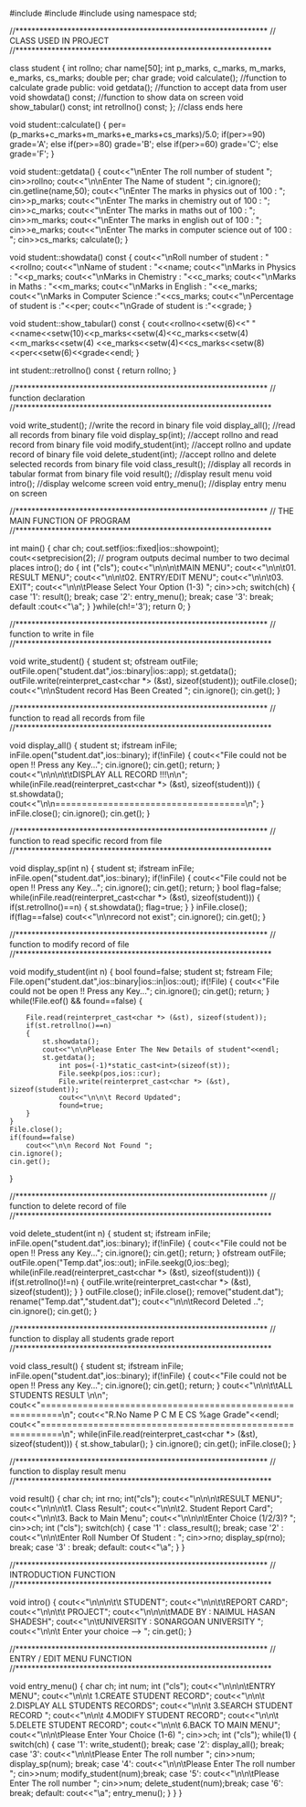 #include<iostream>
#include<fstream>
#include<iomanip>
using namespace std;


//***************************************************************
//                   CLASS USED IN PROJECT
//****************************************************************

class student
{
	int rollno;
	char name[50];
	int p_marks, c_marks, m_marks, e_marks, cs_marks;
	double per;
	char grade;
	void calculate();	//function to calculate grade
public:
	void getdata();		//function to accept data from user
	void showdata() const;	//function to show data on screen
	void show_tabular() const;
	int retrollno() const;
}; //class ends here


void student::calculate()
{
	per=(p_marks+c_marks+m_marks+e_marks+cs_marks)/5.0;
	if(per>=90)
		grade='A';
	else if(per>=80)
		grade='B';
	else if(per>=60)
		grade='C';
	else
		grade='F';
}

void student::getdata()
{
	cout<<"\nEnter The roll number of student ";
	cin>>rollno;
	cout<<"\n\nEnter The Name of student ";
	cin.ignore();
	cin.getline(name,50);
	cout<<"\nEnter The marks in physics out of 100          : ";
	cin>>p_marks;
	cout<<"\nEnter The marks in chemistry out of 100        : ";
	cin>>c_marks;
	cout<<"\nEnter The marks in maths out of 100            : ";
	cin>>m_marks;
	cout<<"\nEnter The marks in english out of 100          : ";
	cin>>e_marks;
	cout<<"\nEnter The marks in computer science out of 100 : ";
	cin>>cs_marks;
	calculate();
}

void student::showdata() const
{
	cout<<"\nRoll number of student    : "<<rollno;
	cout<<"\nName of student           : "<<name;
	cout<<"\nMarks in Physics          : "<<p_marks;
	cout<<"\nMarks in Chemistry        : "<<c_marks;
	cout<<"\nMarks in Maths            : "<<m_marks;
	cout<<"\nMarks in English          : "<<e_marks;
	cout<<"\nMarks in Computer Science :"<<cs_marks;
	cout<<"\nPercentage of student is  :"<<per;
	cout<<"\nGrade of student is       :"<<grade;
}

void student::show_tabular() const
{
	cout<<rollno<<setw(6)<<" "<<name<<setw(10)<<p_marks<<setw(4)<<c_marks<<setw(4)<<m_marks<<setw(4)
		<<e_marks<<setw(4)<<cs_marks<<setw(8)<<per<<setw(6)<<grade<<endl;
}

int  student::retrollno() const
{
	return rollno;
}


//***************************************************************
//    	function declaration
//****************************************************************

void write_student();	//write the record in binary file
void display_all();	//read all records from binary file
void display_sp(int);	//accept rollno and read record from binary file
void modify_student(int);	//accept rollno and update record of binary file
void delete_student(int);	//accept rollno and delete selected records from binary file
void class_result();	//display all records in tabular format from binary file
void result();		//display result menu
void intro();		//display welcome screen
void entry_menu();	//display entry menu on screen


//***************************************************************
//    	THE MAIN FUNCTION OF PROGRAM
//****************************************************************


int main()
{
	char ch;
	cout.setf(ios::fixed|ios::showpoint);
	cout<<setprecision(2); // program outputs decimal number to two decimal places
	intro();
	do
	{
		int ("cls");
		cout<<"\n\n\n\tMAIN MENU";
		cout<<"\n\n\t01. RESULT MENU";
		cout<<"\n\n\t02. ENTRY/EDIT MENU";
		cout<<"\n\n\t03. EXIT";
		cout<<"\n\n\tPlease Select Your Option (1-3) ";
		cin>>ch;
		switch(ch)
		{
			case '1': result();
				break;
			case '2': entry_menu();
				break;
			case '3':
				break;
			default :cout<<"\a";
		}
    }while(ch!='3');
	return 0;
}

//***************************************************************
//    	function to write in file
//****************************************************************

void write_student()
{
	student st;
	ofstream outFile;
	outFile.open("student.dat",ios::binary|ios::app);
	st.getdata();
	outFile.write(reinterpret_cast<char *> (&st), sizeof(student));
	outFile.close();
    	cout<<"\n\nStudent record Has Been Created ";
	cin.ignore();
	cin.get();
}

//***************************************************************
//    	function to read all records from file
//****************************************************************

void display_all()
{
	student st;
	ifstream inFile;
	inFile.open("student.dat",ios::binary);
	if(!inFile)
	{
		cout<<"File could not be open !! Press any Key...";
		cin.ignore();
		cin.get();
		return;
	}
	cout<<"\n\n\n\t\tDISPLAY ALL RECORD !!!\n\n";
	while(inFile.read(reinterpret_cast<char *> (&st), sizeof(student)))
	{
		st.showdata();
		cout<<"\n\n====================================\n";
	}
	inFile.close();
	cin.ignore();
	cin.get();
}

//***************************************************************
//    	function to read specific record from file
//****************************************************************

void display_sp(int n)
{
	student st;
	ifstream inFile;
	inFile.open("student.dat",ios::binary);
	if(!inFile)
	{
		cout<<"File could not be open !! Press any Key...";
		cin.ignore();
		cin.get();
		return;
	}
	bool flag=false;
	while(inFile.read(reinterpret_cast<char *> (&st), sizeof(student)))
	{
		if(st.retrollno()==n)
		{
	  		 st.showdata();
			 flag=true;
		}
	}
	inFile.close();
	if(flag==false)
		cout<<"\n\nrecord not exist";
	cin.ignore();
	cin.get();
}

//***************************************************************
//    	function to modify record of file
//****************************************************************

void modify_student(int n)
{
	bool found=false;
	student st;
	fstream File;
	File.open("student.dat",ios::binary|ios::in|ios::out);
	if(!File)
	{
		cout<<"File could not be open !! Press any Key...";
		cin.ignore();
		cin.get();
		return;
	}
    	while(!File.eof() && found==false)
	{

		File.read(reinterpret_cast<char *> (&st), sizeof(student));
		if(st.retrollno()==n)
		{
			st.showdata();
			cout<<"\n\nPlease Enter The New Details of student"<<endl;
			st.getdata();
		    	int pos=(-1)*static_cast<int>(sizeof(st));
		    	File.seekp(pos,ios::cur);
		    	File.write(reinterpret_cast<char *> (&st), sizeof(student));
		    	cout<<"\n\n\t Record Updated";
		    	found=true;
		}
	}
	File.close();
	if(found==false)
		cout<<"\n\n Record Not Found ";
	cin.ignore();
	cin.get();
}

//***************************************************************
//    	function to delete record of file
//****************************************************************

void delete_student(int n)
{
	student st;
	ifstream inFile;
	inFile.open("student.dat",ios::binary);
	if(!inFile)
	{
		cout<<"File could not be open !! Press any Key...";
		cin.ignore();
		cin.get();
		return;
	}
	ofstream outFile;
	outFile.open("Temp.dat",ios::out);
	inFile.seekg(0,ios::beg);
	while(inFile.read(reinterpret_cast<char *> (&st), sizeof(student)))
	{
		if(st.retrollno()!=n)
		{
			outFile.write(reinterpret_cast<char *> (&st), sizeof(student));
		}
	}
	outFile.close();
	inFile.close();
	remove("student.dat");
	rename("Temp.dat","student.dat");
	cout<<"\n\n\tRecord Deleted ..";
	cin.ignore();
	cin.get();
}

//***************************************************************
//    	function to display all students grade report
//****************************************************************

void class_result()
{
	student st;
	ifstream inFile;
	inFile.open("student.dat",ios::binary);
	if(!inFile)
	{
		cout<<"File could not be open !! Press any Key...";
		cin.ignore();
		cin.get();
		return;
	}
	cout<<"\n\n\t\tALL STUDENTS RESULT \n\n";
	cout<<"==========================================================\n";
	cout<<"R.No       Name        P   C   M   E   CS   %age   Grade"<<endl;
	cout<<"==========================================================\n";
	while(inFile.read(reinterpret_cast<char *> (&st), sizeof(student)))
	{
		st.show_tabular();
	}
	cin.ignore();
	cin.get();
	inFile.close();
}

//***************************************************************
//    	function to display result menu
//****************************************************************

void result()
{
	char ch;
	int rno;
	int("cls");
	cout<<"\n\n\n\tRESULT MENU";
	cout<<"\n\n\n\t1. Class Result";
	cout<<"\n\n\t2. Student Report Card";
	cout<<"\n\n\t3. Back to Main Menu";
	cout<<"\n\n\n\tEnter Choice (1/2/3)? ";
	cin>>ch;
	int ("cls");
	switch(ch)
	{
	case '1' :	class_result(); break;
	case '2' :	cout<<"\n\n\tEnter Roll Number Of Student : "; cin>>rno;
				display_sp(rno); break;
	case '3' :	break;
	default:	cout<<"\a";
	}
}

//***************************************************************
//    	INTRODUCTION FUNCTION
//****************************************************************

void intro()
{
	cout<<"\n\n\n\t\t  STUDENT";
	cout<<"\n\n\t\tREPORT CARD";
	cout<<"\n\n\t\t  PROJECT";
	cout<<"\n\n\n\tMADE BY : NAIMUL HASAN SHADESH";
	cout<<"\n\tUNIVERSITY : SONARGOAN UNIVERSITY ";
	cout<<"\n\n\t Enter your choice --> ";
	cin.get();
}

//***************************************************************
//    	ENTRY / EDIT MENU FUNCTION
//****************************************************************

void entry_menu()
{
	char ch;
	int num;
	 int ("cls");
	cout<<"\n\n\n\tENTRY MENU";
	cout<<"\n\n\t 1.CREATE STUDENT RECORD";
	cout<<"\n\n\t 2.DISPLAY ALL STUDENTS RECORDS";
	cout<<"\n\n\t 3.SEARCH STUDENT RECORD ";
	cout<<"\n\n\t 4.MODIFY STUDENT RECORD";
	cout<<"\n\n\t 5.DELETE STUDENT RECORD";
	cout<<"\n\n\t 6.BACK TO MAIN MENU";
	cout<<"\n\n\tPlease Enter Your Choice (1-6) ";
	cin>>ch;
	int ("cls");
	while(1)
	{
	switch(ch)
	{
	case '1':	write_student(); break;
	case '2':	display_all(); break;
	case '3':	cout<<"\n\n\tPlease Enter The roll number "; cin>>num;
			display_sp(num); break;
	case '4':	cout<<"\n\n\tPlease Enter The roll number "; cin>>num;
			modify_student(num);break;
	case '5':	cout<<"\n\n\tPlease Enter The roll number "; cin>>num;
			delete_student(num);break;
	case '6':	break;
	default:	cout<<"\a"; entry_menu();
	}
	}
}
